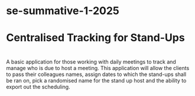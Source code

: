 # se-summative-1-2025

 <h1>Centralised Tracking for Stand-Ups<h1></h1>

A basic application for those working with daily meetings to track and manage who is due to host a meeting. This application will allow the clients to pass their colleagues names, assign dates to which the stand-ups shall be ran on, pick a randomised name for the stand up host and the ability to export out the scheduling.                                                   
